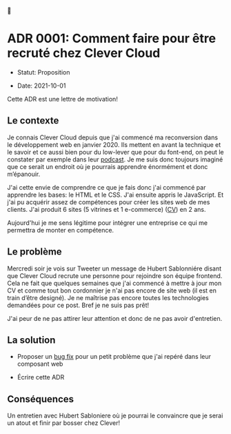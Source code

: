 👋

# ADR 0001: Comment faire pour être recruté chez Clever Cloud

* Statut: Proposition

* Date: 2021-10-01

Cette ADR est une lettre de motivation!

## Le contexte

Je connais Clever Cloud depuis que j'ai commencé ma reconversion dans le développement web en janvier 2020. Ils mettent en avant la technique et le savoir et ce aussi bien pour du low-lever que pour du font-end, on peut le constater par exemple dans leur [podcast](https://clever-cloud.com/fr/podcast/). Je me suis donc toujours imaginé que ce serait un endroit où je pourrais apprendre énormément et donc m’épanouir.

J'ai cette envie de comprendre ce que je fais donc j'ai commencé par apprendre les bases: le HTML et le CSS. J'ai ensuite appris le JavaScript. Et j'ai pu acquérir assez de compétences pour créer les sites web de mes clients. J'ai produit 6 sites (5 vitrines et 1 e-commerce) ([CV](https://github.com/AntoineMialot/CleverCloudApplication/blob/main/CV%20-%20A%20Mialot.pdf)) en 2 ans.

Aujourd'hui je me sens légitime pour intégrer une entreprise ce qui me permettra de monter en compétence.

## Le problème

Mercredi soir je vois sur Tweeter un message de Hubert Sablonniére disant que Clever Cloud recrute une personne pour rejoindre son équipe frontend. Cela ne fait que quelques semaines que j'ai commencé à mettre à jour mon CV et comme tout bon cordonnier je n'ai pas encore de site web (il est en train d’être designé). Je ne maîtrise pas encore toutes les technologies demandées pour ce post. Bref je ne suis pas prêt!

J'ai peur de ne pas attirer leur attention et donc de ne pas avoir d'entretien.

## La solution

- Proposer un [bug fix](https://github.com/CleverCloud/clever-components/issues) pour un petit problème que j'ai repéré dans leur composant web

- Écrire cette ADR

## Conséquences

Un entretien avec Hubert Sabloniere où je pourrai le convaincre que je serai un atout et finir par bosser chez Clever!
